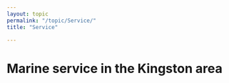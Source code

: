 ```yaml
---
layout: topic
permalink: "/topic/Service/"
title: "Service"

---
```


<h1>Marine service in the Kingston area</h1>




